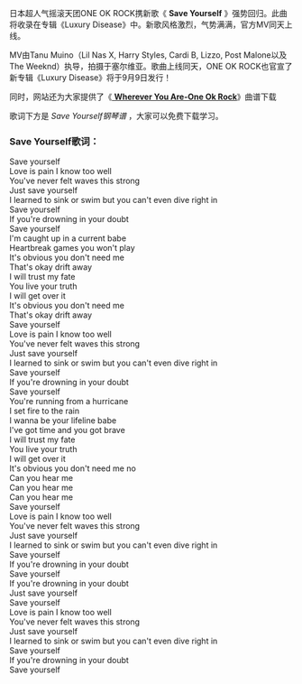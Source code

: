 

日本超人气摇滚天团ONE OK ROCK携新歌《 **Save Yourself** 》强势回归。此曲将收录在专辑《Luxury
Disease》中。新歌风格激烈，气势满满，官方MV同天上线。

MV由Tanu Muino（Lil Nas X, Harry Styles, Cardi B, Lizzo, Post Malone以及The
Weeknd）执导，拍摄于塞尔维亚。歌曲上线同天，ONE OK ROCK也官宣了新专辑《Luxury Disease》将于9月9日发行！

同时，网站还为大家提供了《[ **Wherever You Are-One Ok Rock**](Music-3906.html "Wherever You
Are-One Ok Rock")》曲谱下载

歌词下方是 _Save Yourself钢琴谱_ ，大家可以免费下载学习。

### Save Yourself歌词：

Save yourself  
Love is pain I know too well  
You've never felt waves this strong  
Just save yourself  
I learned to sink or swim but you can't even dive right in  
Save yourself  
If you're drowning in your doubt  
Save yourself  
I'm caught up in a current babe  
Heartbreak games you won't play  
It's obvious you don't need me  
That's okay drift away  
I will trust my fate  
You live your truth  
I will get over it  
It's obvious you don't need me  
That's okay drift away  
Save yourself  
Love is pain I know too well  
You've never felt waves this strong  
Just save yourself  
I learned to sink or swim but you can't even dive right in  
Save yourself  
If you're drowning in your doubt  
Save yourself  
You're running from a hurricane  
I set fire to the rain  
I wanna be your lifeline babe  
I've got time and you got brave  
I will trust my fate  
You live your truth  
I will get over it  
It's obvious you don't need me no  
Can you hear me  
Can you hear me  
Can you hear me  
Save yourself  
Love is pain I know too well  
You've never felt waves this strong  
Just save yourself  
I learned to sink or swim but you can't even dive right in  
Save yourself  
If you're drowning in your doubt  
Save yourself  
If you're drowning in your doubt  
Just save yourself  
Save yourself  
Love is pain I know too well  
You've never felt waves this strong  
Just save yourself  
I learned to sink or swim but you can't even dive right in  
Save yourself  
If you're drowning in your doubt  
Save yourself

